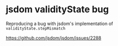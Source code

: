 # jsdom validityState bug

Reproducing a bug with jsdom's implementation of `validityState.stepMismatch`

https://github.com/jsdom/jsdom/issues/2288
